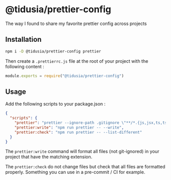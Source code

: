 # @tidusia/prettier-config

The way I found to share my favorite prettier config across projects

## Installation

```bash
npm i -D @tidusia/prettier-config prettier
```

Then create a `.prettierrc.js` file at the root of your project with the following content :

```js
module.exports = require("@tidusia/prettier-config")
```

## Usage 

Add the following scripts to your package.json :

```json
{
  "scripts": {
    "prettier": "prettier --ignore-path .gitignore \"**/*.{js,jsx,ts,tsx,json,md}\"",
    "prettier:write": "npm run prettier -- --write",
    "prettier:check": "npm run prettier -- --list-different"
  }
}
```

The `prettier:write` command will format all files (not git-ignored) in your project that have the matching extension.

The `prettier:check` do not change files but check that all files are formatted properly. Something you can use in a pre-commit / CI for example.
